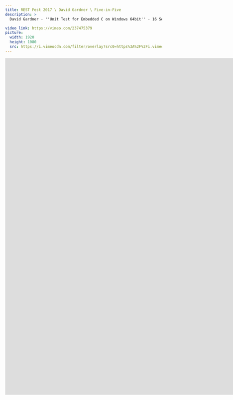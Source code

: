 ```yaml
---
title: REST Fest 2017 \ David Gardner \ Five-in-Five
description: >
  David Gardner - ''Unit Test for Embedded C on Windows 64bit'' - 16 September 2017

video_link: https://vimeo.com/237475379
picture:
  width: 1920
  height: 1080
  src: https://i.vimeocdn.com/filter/overlay?src0=https%3A%2F%2Fi.vimeocdn.com%2Fvideo%2F659928952_1920x1080.jpg&src1=http%3A%2F%2Ff.vimeocdn.com%2Fp%2Fimages%2Fcrawler_play.png
---
```

<iframe src="https://player.vimeo.com/video/237475379?title=0&byline=0&portrait=0&badge=0&autopause=0&player_id=0" width="1920" height="1080" frameborder="0" title="REST Fest 2017 \ David Gardner \ Five-in-Five" webkitallowfullscreen mozallowfullscreen allowfullscreen></iframe>